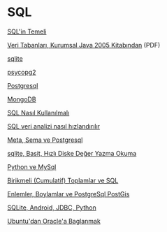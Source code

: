 # SQL

<a href="sql-temeli.html">SQL'in Temeli</a>

<a href="https://github.com/burakbayramli/classnotes/raw/master/sk/2012/03/db-kj.pdf">Veri Tabanları, Kurumsal Java 2005 Kitabından</a> (PDF)

<a href="../../2018/03/sqlite-basit-sekilde-hzl-diske-deger-yazma.html">sqlite</a>

<a href="../../2012/06/psycopg2.html">psycopg2</a>

<a href="../../2012/03/postgresql.html">Postgresql</a>

<a href="../../2014/05/mongodb.html">MongoDB</a>

<a href="../../2001/10/sql-nasl-kullanlmal.html">SQL Nasıl Kullanılmalı</a>

<a href="../../2001/10/sql-veri-analizi-nasl-hzlandrlr.html">SQL veri analizi nasıl hızlandırılır</a>

<a href="../../2012/04/meta-sema-ve-postgresql.html">Meta, Sema ve Postgresql</a>

<a href="../../2018/03/sqlite-basit-sekilde-hzl-diske-deger-yazma.html">sqlite, Basit, Hızlı Diske Değer Yazma Okuma</a>

<a href="../../2009/05/python-ve-mysql_22.html">Python ve MySql</a>

<a href="../../2012/06/birikmeli-cumulatif-toplamlar-ve-sql.html">Birikmeli (Cumulatif) Toplamlar ve SQL</a>

<a href="../../2012/06/enlemler-boylamlar-ve-postgresql.html">Enlemler, Boylamlar ve PostgreSql PostGis</a>

<a href="../../2016/12/sqlite-android-jdbc-python.html">SQLite, Android, JDBC, Python</a>

<a href="../../2013/04/ubuntudan-oraclea-baglanmak.html">Ubuntu'dan Oracle'a Baglanmak</a>

